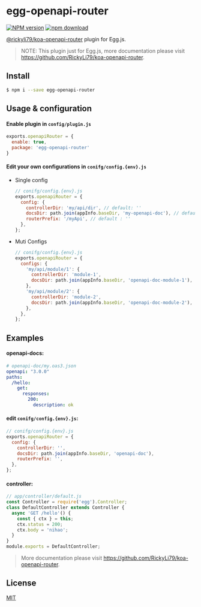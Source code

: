 # egg-openapi-router
[![NPM version][npm-image]][npm-url]
[![npm download][download-image]][download-url]

[npm-image]: https://img.shields.io/npm/v/egg-openapi-router.svg?style=flat-square
[npm-url]: https://npmjs.org/package/egg-openapi-router
[download-image]: https://img.shields.io/npm/dm/egg-openapi-router.svg?style=flat-square
[download-url]: https://npmjs.org/package/egg-openapi-router

[@rickyli79/koa-openapi-router](https://github.com/RickyLi79/koa-openapi-router) plugin for Egg.js.

> NOTE: This plugin just for Egg.js, more documentation please visit https://github.com/RickyLi79/koa-openapi-router.

## Install

```bash
$ npm i --save egg-openapi-router
```

## Usage & configuration

#### Enable plugin in `config/plugin.js`

``` js
exports.openapiRouter = {
  enable: true,
  package: 'egg-openapi-router'
}
```

#### Edit your own configurations in `conifg/config.{env}.js`

- Single config
  ```js
  // conifg/config.{env}.js
  exports.openapiRouter = {
    config: {
      controllerDir: 'my/api/dir', // default: ''
      docsDir: path.join(appInfo.baseDir, 'my-openapi-doc'), // default: path.join(appInfo.baseDir, 'openapi-doc')
      routerPrefix: '/myApi', // default : ''
    },
  };
  ```
- Muti Configs
  ```js
  // conifg/config.{env}.js
  exports.openapiRouter = {
    configs: {
      'my/api/module/1': {
        controllerDir: 'module-1',
        docsDir: path.join(appInfo.baseDir, 'openapi-doc-module-1'),
      },
      'my/api/module/2': {
        controllerDir: 'module-2',
        docsDir: path.join(appInfo.baseDir, 'openapi-doc-module-2'),
      },
    },
  };
  ```

## Examples

#### openapi-docs:
```yaml
# openapi-doc/my.oas3.json
openapi: "3.0.0"
paths:
  /hello:
    get:
      responses:
        200:
          description: ok
```

#### edit `conifg/config.{env}.js`:
```js
// conifg/config.{env}.js
exports.openapiRouter = {
  config: {
    controllerDir: '', 
    docsDir: path.join(appInfo.baseDir, 'openapi-doc'),
    routerPrefix: '',
  },
};
```

#### controller:
```js
// app/controller/default.js
const Controller = require('egg').Controller;
class DefaultController extends Controller {
  async 'GET /hello'() {
    const { ctx } = this;
    ctx.status = 200;
    ctx.body = 'nihao';
  }
}
module.exports = DefaultController;
```

> More documentation please visit https://github.com/RickyLi79/koa-openapi-router.

## License

[MIT](LICENSE)

